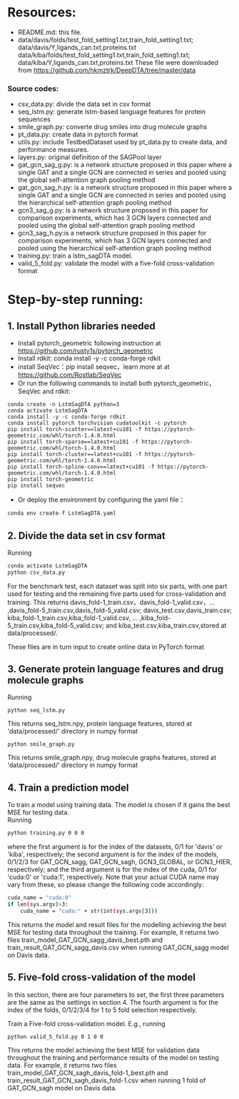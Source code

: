 # Resources:

+ README.md: this file.
+ data/davis/folds/test_fold_setting1.txt,train_fold_setting1.txt; data/davis/Y,ligands_can.txt,proteins.txt
  data/kiba/folds/test_fold_setting1.txt,train_fold_setting1.txt; data/kiba/Y,ligands_can.txt,proteins.txt
  These file were downloaded from https://github.com/hkmztrk/DeepDTA/tree/master/data

###  Source codes:
+ csv_data.py: divide the data set in csv format
+ seq_lstm.py: generate lstm-based language features for protein sequences
+ smile_graph.py: converte drug smiles into drug molecule graphs
+ pt_data.py: create data in pytorch format 
+ utils.py: include TestbedDataset used by pt_data.py to create data, and performance measures.
+ layers.py: original definition of the SAGPool layer
+ gat_gcn_sag_g.py: is a network structure proposed in this paper where a single GAT  and a single GCN are connected in series and pooled using the global self-attention graph pooling method
+ gat_gcn_sag_h.py: is a network structure proposed in this paper where a single GAT  and a single GCN are connected in series and pooled using the hierarchical self-attention graph pooling method
+ gcn3_sag_g.py: is a network structure proposed in this paper for comparison experiments, which has 3 GCN layers connected and pooled using  the global self-attention graph pooling method
+ gcn3_sag_h.py:is a network structure proposed in this paper for comparison experiments, which has 3 GCN layers connected and pooled using the hierarchical self-attention graph pooling method
+ training.py: train a lstm_sagDTA model.
+ valid_5_fold.py: validate the model with a five-fold cross-validation format

# Step-by-step running:

## 1. Install Python libraries needed
+ Install pytorch_geometric following instruction at https://github.com/rusty1s/pytorch_geometric
+ Install rdkit: conda install -y -c conda-forge rdkit
+ install SeqVec：pip install seqvec，learn more at  at https://github.com/Rostlab/SeqVec
+ Or run the following commands to install both pytorch_geometric，SeqVec and rdkit:
```
conda create -n LstmSagDTA python=3
conda activate LstmSagDTA
conda install -y -c conda-forge rdkit
conda install pytorch torchvision cudatoolkit -c pytorch
pip install torch-scatter==latest+cu101 -f https://pytorch-geometric.com/whl/torch-1.4.0.html
pip install torch-sparse==latest+cu101 -f https://pytorch-geometric.com/whl/torch-1.4.0.html
pip install torch-cluster==latest+cu101 -f https://pytorch-geometric.com/whl/torch-1.4.0.html
pip install torch-spline-conv==latest+cu101 -f https://pytorch-geometric.com/whl/torch-1.4.0.html
pip install torch-geometric
pip install seqvec

```

- Or deploy the environment by configuring the yaml file：

```python
conda env create-f LstmSagDTA.yaml
```



## 2. Divide the data set in csv format

Running
```sh
conda activate LstmSagDTA
python csv_data.py
```
 For the benchmark test, each dataset was split into six parts, with one part used for testing and the remaining five parts used for cross-validation and training. This returns davis_fold-1_train.csv，davis_fold-1_valid.csv，... ,davis_fold-5_train.csv,davis_fold-5_valid.csv; davis_test.csv,davis_train.csv; kiba_fold-1_train.csv,kiba_fold-1_valid.csv, ... ,kiba_fold-5_train.csv,kiba_fold-5_valid.csv; and kiba_test.csv,kiba_train.csv,stored at data/processed/.

These files are in turn input to create online data in PyTorch format

## 3. Generate protein language features and drug molecule graphs

Running

```
python seq_lstm.py
```

This returns  seq_lstm.npy, protein language features, stored at 'data/processed/' directory in numpy  format

```
python smile_graph.py
```

This returns  smile_graph.npy, drug molecule graphs features, stored at 'data/processed/' directory in numpy  format

## 4. Train a prediction model

To train a model using training data. The model is chosen if it gains the best MSE for testing data.  
Running 

```sh
python training.py 0 0 0
```

where the first argument is for the index of the datasets, 0/1 for 'davis' or 'kiba', respectively;
 the second argument is for the index of the models, 0/1/2/3 for GAT_GCN_sagg, GAT_GCN_sagh, GCN3_GLOBAL, or GCN3_HIER, respectively;
 and the third argument is for the index of the cuda, 0/1 for 'cuda:0' or 'cuda:1', respectively. 
 Note that your actual CUDA name may vary from these, so please change the following code accordingly:

```sh
cuda_name = "cuda:0"
if len(sys.argv)>3:
    cuda_name = "cuda:" + str(int(sys.argv[3])) 
```

This returns the model and result files for the modelling achieving the best MSE for testing data throughout the training.
For example, it returns two files train_model_GAT_GCN_sagg_davis_best.pth and train_result_GAT_GCN_sagg_davis.csv when running GAT_GCN_sagg model on Davis data.

## 5. Five-fold cross-validation of the model

In this section, there are four parameters to set, the first three parameters are the same as the settings in section 4. The fourth argument is for the index of the folds, 0/1/2/3/4 for 1 to 5 fold selection respectively.

Train a Five-fold cross-validation model. E.g., running 

```sh
python valid_5_fold.py 0 1 0 0
```

This returns the model achieving the best MSE for validation data throughout the training and performance results of the model on testing data.
For example, it returns two files train_model_GAT_GCN_sagh_davis_fold-1_best.pth and train_result_GAT_GCN_sagh_davis_fold-1.csv when running 1 fold of GAT_GCN_sagh model on Davis data.


